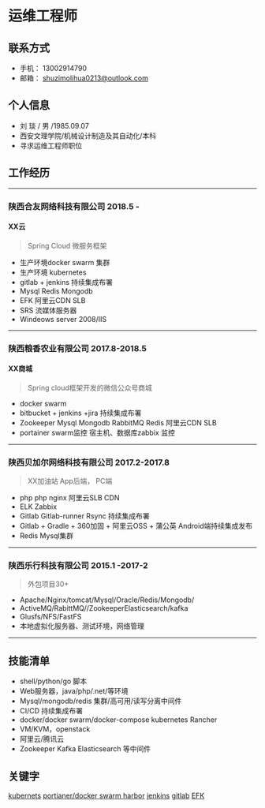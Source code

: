 #  运维工程师
## 联系方式

* 手机： 13002914790
* 邮箱： shuzimolihua0213@outlook.com

## 个人信息

* 刘 琰 / 男 /1985.09.07
* 西安文理学院/机械设计制造及其自动化/本科
* 寻求运维工程师职位

## 工作经历

***
### 陕西合友网络科技有限公司  2018.5 - 
#### XX云

> Spring Cloud 微服务框架  
+ 生产环境docker swarm 集群 
+ 生产环境 kubernetes 
+ gitlab + jenkins 持续集成布署
+ Mysql Redis Mongodb 
+ EFK 阿里云CDN  SLB
+ SRS 流媒体服务器
+ Windeows server 2008/IIS

****

### 陕西粮香农业有限公司  2017.8-2018.5

#### XX商城

> Spring cloud框架开发的微信公众号商城 
+ docker swarm 
+ bitbucket + jenkins +jira 持续集成布署
+ Zookeeper Mysql  Mongodb RabbitMQ Redis 阿里云CDN SLB
+ portainer swarm监控 宿主机、数据库zabbix 监控 

***

### 陕西贝加尔网络科技有限公司 2017.2-2017.8
> XX加油站 App后端， PC端
+ php  php nginx 阿里云SLB CDN  
+ ELK Zabbix  
+ Gitlab Gitlab-runner Rsync 持续集成布署
+ Gitlab + Gradle + 360加固 + 阿里云OSS + 蒲公英 Android端持续集成发布
+ Redis Mysql集群

***
### 陕西乐行科技有限公司 2015.1 -2017-2

> 外包项目30+

* Apache/Nginx/tomcat/Mysql/Oracle/Redis/Mongodb/
* ActiveMQ/RabittMQ//ZookeeperElasticsearch/kafka
* Glusfs/NFS/FastFS
* 本地虚拟化服务器、测试环境，网络管理

***

## 技能清单

* shell/python/go 脚本
* Web服务器，java/php/.net/等环境 
* Mysql/mongodb/redis 集群/高可用/读写分离中间件
* CI/CD 持续集成布署
* docker/docker swarm/docker-compose kubernetes Rancher
* VM/KVM，openstack
* 阿里云/腾讯云
* Zookeeper Kafka Elasticsearch 等中间件


## 关键字

[kubernets](/image/kubernets.png)
[portianer/docker swarm ](/image/portianer.png)
[harbor](/image/harbor.png)
[jenkins](/image/jenkins.png)
[gitlab](/image/gitlab.png)
[EFK](/image/efk.png)
